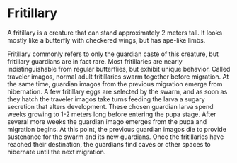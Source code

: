 # Fritillary

<meta property="og:description" content="A fritillary is a creature that can stand approximately 2 meters tall. It looks mostly like a butterfly with checkered wings, but has ape-like limbs.">

A fritillary is a creature that can stand approximately 2 meters tall. It looks mostly like a butterfly with checkered wings, but has ape-like limbs.

Fritillary commonly refers to only the guardian caste of this creature, but fritillary guardians are in fact rare. Most fritillaries are nearly indistinguishable from regular butterflies, but exhibit unique behavior. Called traveler imagos, normal adult fritillaries swarm together before migration. At the same time, guardian imagos from the previous migration emerge from hibernation. A few fritillary eggs are selected by the swarm, and as soon as they hatch the traveler imagos take turns feeding the larva a sugary secretion that alters development. These chosen guardian larva spend weeks growing to 1-2 meters long before entering the pupa stage. After several more weeks the guardian imago emerges from the pupa and migration begins. At this point, the previous guardian imagos die to provide sustenance for the swarm and its new guardians. Once the fritillaries have reached their destination, the guardians find caves or other spaces to hibernate until the next migration.